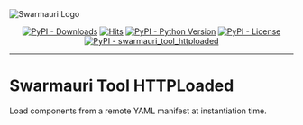 <picture>
  <source media="(prefers-color-scheme: dark)"  srcset="https://res.cloudinary.com/dryedzrlo/image/upload/v1757724629/swarmauri_brand_frag_light_mg8cmd.png">
  <source media="(prefers-color-scheme: light)" srcset="https://res.cloudinary.com/dryedzrlo/image/upload/v1757724629/swarmauri_brand_frag_dark_tzjuja.png">
  <!-- Fallback below (see #2) -->
  <img alt="Swarmauri Logo" src="https://res.cloudinary.com/dryedzrlo/image/upload/v1757724629/swarmauri_brand_frag_dark_tzjuja.png">
</picture>

<p align="center">
    <a href="https://pypi.org/project/swarmauri_tool_httploaded/">
        <img src="https://img.shields.io/pypi/dm/swarmauri_tool_httploaded" alt="PyPI - Downloads"/></a>
    <a href="https://hits.sh/github.com/swarmauri/swarmauri-sdk/tree/master/pkgs/standards/swarmauri_tool_httploaded/">
        <img alt="Hits" src="https://hits.sh/github.com/swarmauri/swarmauri-sdk/tree/master/pkgs/standards/swarmauri_tool_httploaded.svg"/></a>
    <a href="https://pypi.org/project/swarmauri_tool_httploaded/">
        <img src="https://img.shields.io/pypi/pyversions/swarmauri_tool_httploaded" alt="PyPI - Python Version"/></a>
    <a href="https://pypi.org/project/swarmauri_tool_httploaded/">
        <img src="https://img.shields.io/pypi/l/swarmauri_tool_httploaded" alt="PyPI - License"/></a>
    <a href="https://pypi.org/project/swarmauri_tool_httploaded/">
        <img src="https://img.shields.io/pypi/v/swarmauri_tool_httploaded?label=swarmauri_tool_httploaded&color=green" alt="PyPI - swarmauri_tool_httploaded"/></a>
</p>

---

# Swarmauri Tool HTTPLoaded

Load components from a remote YAML manifest at instantiation time.
